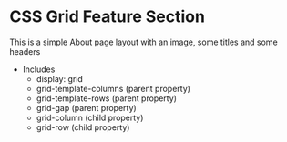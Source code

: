 # CSS Grid Feature Section
This is a simple About page layout with an image, some titles and some headers

* Includes
    * display: grid
    * grid-template-columns (parent property)
    * grid-template-rows (parent property)
    * grid-gap (parent property)
    * grid-column (child property)
    * grid-row (child property)

